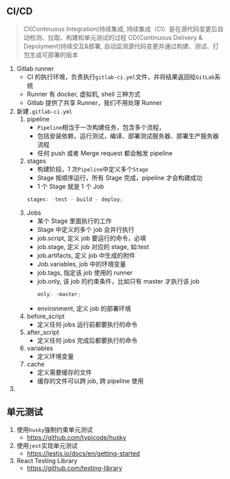 ## CI/CD

> CI(Continuous Integration)持续集成, 持续集成（CI）是在源代码变更后自动检测、拉取、构建和单元测试的过程
> CD(Continuous Delivery & Depolyment)持续交互&部署, 自动监测源代码变更并通过构建、测试、打包生成可部署的版本

1. Gitlab runner
    - CI 的执行环境，负责执行`gitlab-ci.yml`文件，并将结果返回给`GitLab`系统
    - Runner 有 docker, 虚拟机, shell 三种方式
    - Gitlab 提供了共享 Runner，我们不用处理 Runner
2. 新建`.gitlab-ci.yml`
    1. pipeline
        - `Pipeline`相当于一次构建任务，包含多个流程，
        - 包括安装依赖，运行测试，编译、部署测试服务器、部署生产服务器流程
        - 任何 push 或者 Merge request 都会触发 pipeline
    2. stages
        - 构建阶段，1 次`Pipeline`中定义多个`Stage`
        - Stage 按顺序运行，所有 Stage 完成，pipeline 才会构建成功
        - 1 个 Stage 就是 1 个 Job
        ```js
        stages: -test - build - deploy;
        ```
    3. Jobs
        - 某个 Stage 里面执行的工作
        - Stage 中定义的多个 job 会并行执行
        - job.script, 定义 job 要运行的命令，必填
        - job.stage, 定义 job 对应的 stage, 如:test
        - job.artifacts, 定义 job 中生成的附件
        - Job.variables, job 中的环境变量
        - job.tags, 指定该 job 使用的 runner
        - job.only, 该 job 的约束条件，比如只有 master 才执行该 job
            ```js
            only: -master;
            ```
        - environment, 定义 job 的部署环境
    4. before_script
        - 定义任何 jobs 运行前都要执行的命令
    5. after_script
        - 定义任何 jobs 完成后都要执行的命令
    6. variables
        - 定义环境变量
    7. cache
        - 定义需要缓存的文件
        - 缓存的文件可以跨 job, 跨 pipeline 使用
3.

## 单元测试

1. 使用`husky`强制约束单元测试
    - https://github.com/typicode/husky
2. 使用`jest`实现单元测试
    - https://jestjs.io/docs/en/getting-started
3. React Testing Library
    - https://github.com/testing-library
